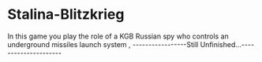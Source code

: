 # Stalina-Blitzkrieg
In this game you play the role of a KGB Russian spy who controls an underground missiles launch system ,
-----------------Still Unfinished...---------------------
